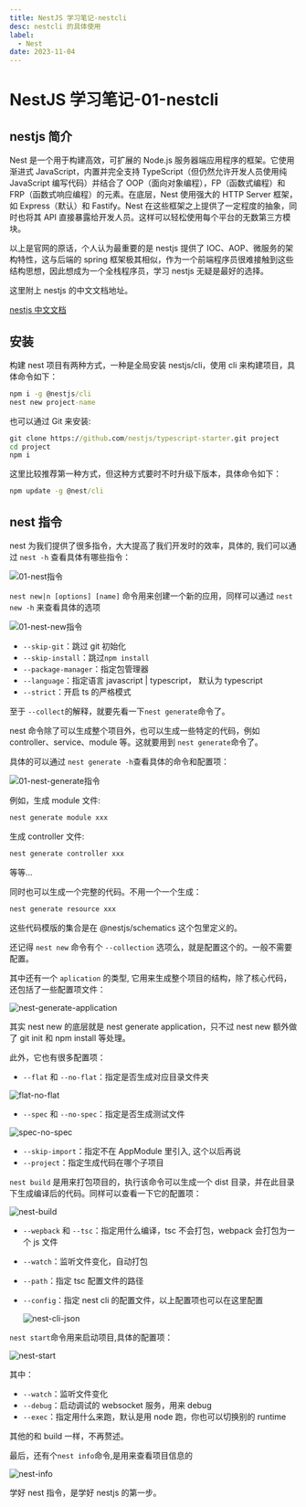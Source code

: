 ```yaml
---
title: NestJS 学习笔记-nestcli
desc: nestcli 的具体使用
label:
  - Nest
date: 2023-11-04
---
```


# NestJS 学习笔记-01-nestcli

## nestjs 简介

Nest 是一个用于构建高效，可扩展的 Node.js 服务器端应用程序的框架。它使用渐进式 JavaScript，内置并完全支持 TypeScript（但仍然允许开发人员使用纯 JavaScript 编写代码）并结合了 OOP（面向对象编程），FP（函数式编程）和 FRP（函数式响应编程）的元素。在底层，Nest 使用强大的 HTTP Server 框架，如 Express（默认）和 Fastify。Nest 在这些框架之上提供了一定程度的抽象，同时也将其 API 直接暴露给开发人员。这样可以轻松使用每个平台的无数第三方模块。

以上是官网的原话，个人认为最重要的是 nestjs 提供了 IOC、AOP、微服务的架构特性，这与后端的 spring 框架极其相似，作为一个前端程序员很难接触到这些结构思想，因此想成为一个全栈程序员，学习 nestjs 无疑是最好的选择。

这里附上 nestjs 的中文文档地址。

[nestjs 中文文档](https://nest.coding-time.cn/)

## 安装

构建 nest 项目有两种方式，一种是全局安装 nestjs/cli，使用 cli 来构建项目，具体命令如下：

```cmd
npm i -g @nestjs/cli
nest new project-name
```

也可以通过 Git 来安装:

```cmd
git clone https://github.com/nestjs/typescript-starter.git project
cd project
npm i
```

这里比较推荐第一种方式，但这种方式要时不时升级下版本，具体命令如下：

```cmd
npm update -g @nest/cli
```

## nest 指令

nest 为我们提供了很多指令，大大提高了我们开发时的效率，具体的, 我们可以通过 `nest -h` 查看具体有哪些指令：

![01-nest指令](https://raw.githubusercontent.com/CodingAndSleeping/picgo/master/01-nest%E6%8C%87%E4%BB%A4.png)

`nest new|n [options] [name]` 命令用来创建一个新的应用，同样可以通过 `nest new -h` 来查看具体的选项

![01-nest-new指令](https://raw.githubusercontent.com/CodingAndSleeping/picgo/master/01-nest-new%E6%8C%87%E4%BB%A4.png)

- `--skip-git`：跳过 git 初始化
- `--skip-install`：跳过`npm install`
- `--package-manager`：指定包管理器
- `--language`：指定语言 javascript | typescript， 默认为 typescript
- `--strict`：开启 ts 的严格模式

至于 `--collect`的解释，就要先看一下`nest generate`命令了。

nest 命令除了可以生成整个项目外，也可以生成一些特定的代码，例如 controller、service、module 等。这就要用到
`nest generate`命令了。

具体的可以通过 `nest generate -h`查看具体的命令和配置项：

![01-nest-generate指令](https://raw.githubusercontent.com/CodingAndSleeping/picgo/master/01-nest-generate%E6%8C%87%E4%BB%A4.png)

例如，生成 module 文件:

```cmd
nest generate module xxx
```

生成 controller 文件:

```cmd
nest generate controller xxx
```

等等...

同时也可以生成一个完整的代码。不用一个一个生成：

```cmd
nest generate resource xxx
```

这些代码模版的集合是在 @nestjs/schematics 这个包里定义的。

还记得 `nest new` 命令有个 `--collection` 选项么，就是配置这个的。一般不需要配置。

其中还有一个 `aplication` 的类型, 它用来生成整个项目的结构，除了核心代码，还包括了一些配置项文件：

![nest-generate-application](https://raw.githubusercontent.com/CodingAndSleeping/picgo/master/nest-generate-application.png)

其实 nest new 的底层就是 nest generate application，只不过 nest new 额外做了 git init 和 npm install 等处理。

此外，它也有很多配置项：

- `--flat` 和 `--no-flat`：指定是否生成对应目录文件夹

![flat-no-flat](https://raw.githubusercontent.com/CodingAndSleeping/picgo/master/flat-no-flat.png)

- `--spec` 和 `--no-spec`：指定是否生成测试文件

![spec-no-spec](https://raw.githubusercontent.com/CodingAndSleeping/picgo/master/spec-no-spec.png)

- `--skip-import`：指定不在 AppModule 里引入, 这个以后再说
- `--project`：指定生成代码在哪个子项目

`nest build` 是用来打包项目的，执行该命令可以生成一个 dist 目录，并在此目录下生成编译后的代码。同样可以查看一下它的配置项：

![nest-build](https://raw.githubusercontent.com/CodingAndSleeping/picgo/master/nest-build.png)

- `--wepback` 和 `--tsc`：指定用什么编译，tsc 不会打包，webpack 会打包为一个 js 文件
- `--watch`：监听文件变化，自动打包
- `--path`：指定 tsc 配置文件的路径
- `--config`：指定 nest cli 的配置文件，以上配置项也可以在这里配置

  ![nest-cli-json](https://raw.githubusercontent.com/CodingAndSleeping/picgo/master/nest-cli-json.png)

`nest start`命令用来启动项目,具体的配置项：

![nest-start](https://raw.githubusercontent.com/CodingAndSleeping/picgo/master/nest-start.png)

其中：

- `--watch`：监听文件变化
- `--debug`：启动调试的 websocket 服务，用来 debug
- `--exec`：指定用什么来跑，默认是用 node 跑，你也可以切换别的 runtime

其他的和 build 一样，不再赘述。

最后，还有个`nest info`命令,是用来查看项目信息的

![nest-info](https://raw.githubusercontent.com/CodingAndSleeping/picgo/master/nest-info.png)

学好 nest 指令，是学好 nestjs 的第一步。
